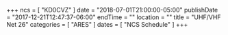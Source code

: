 +++
ncs = [ "KD0CVZ" ]
date = "2018-07-01T21:00:00-05:00"
publishDate = "2017-12-21T12:47:37-06:00"
endTime = ""
location = ""
title = "UHF/VHF Net 26"
categories = [ "ARES" ]
dates = [ "NCS Schedule" ]
+++
